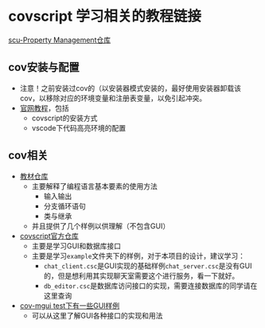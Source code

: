 # covscript 学习相关的教程链接
[scu-Property Management仓库](https://github.com/scu-covariant/scu-PM)
## cov安装与配置
+ 注意！之前安装过cov的（以安装器模式安装的，最好使用安装器卸载该cov，以移除对应的环境变量和注册表变量，以免引起冲突。
+ [官网教程](https://covariant.cn/install-covscript/)，包括
  + covscript的安装方式
  + vscode下代码高亮环境的配置
## cov相关
+ [教材仓库](https://github.com/chengdu-zhirui/Cov-teaching-material/)
  + 主要解释了编程语言基本要素的使用方法
    + 输入输出
    + 分支循环语句
    + 类与继承
  + 并且提供了几个样例以供理解（不包含GUI）
+ [covscript官方仓库](https://github.com/covscript/covscript)
  + 主要是学习GUI和数据库接口
  + 主要是学习`example`文件夹下的样例，对于本项目的设计，建议学习：
    + `chat_client.csc`是GUI实现的基础样例`chat_server.csc`是没有GUI的，但是想利用其实现聊天室需要这个进行服务，看一下就好。
    + `db_editor.csc`是数据库访问接口的实现，需要连接数据库的同学请在这里查询
+ [cov-mgui test下有一些GUI样例](https://github.com/covscript/covscript-imgui/tree/master/tests)
  + 可以从这里了解GUI各种接口的实现和用法